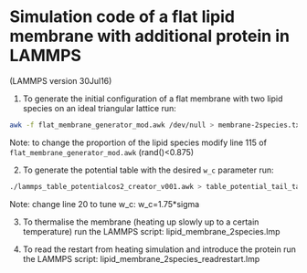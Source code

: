 ﻿# Simulation code of a flat lipid membrane with additional protein in LAMMPS


(LAMMPS version 30Jul16)

1. To generate the initial configuration of a flat membrane with two lipid species on an ideal triangular lattice run:
```bash
awk -f flat_membrane_generator_mod.awk /dev/null > membrane-2species.txt
```
Note: to change the proportion of the lipid species modify line 115 of `flat_membrane_generator_mod.awk` (rand()<0.875)
 
2. To generate the potential table with the desired `w_c` parameter run:
```bash
./lammps_table_potentialcos2_creator_v001.awk > table_potential_tail_tail_wC_1_75.txt
```
Note: change line 20 to tune w_c: w_c=1.75*sigma

3. To thermalise the membrane (heating up slowly up to a certain temperature) run the LAMMPS script: lipid_membrane_2species.lmp

4. To read the restart from heating simulation and introduce the protein run the LAMMPS script: lipid_membrane_2species_readrestart.lmp

